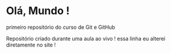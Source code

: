 # Olá, Mundo !
primeiro repositório do curso de Git e GitHub

Repositório criado durante uma aula ao vivo !
essa linha eu alterei diretamente no site !
